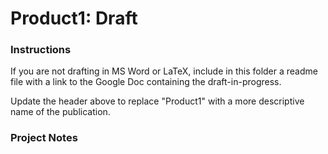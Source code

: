 # Product1: Draft

### Instructions
If you are not drafting in MS Word or LaTeX, include in this folder a readme file with a link to the Google Doc containing the draft-in-progress. 

Update the header above to replace "Product1" with a more descriptive name of the publication.


### Project Notes